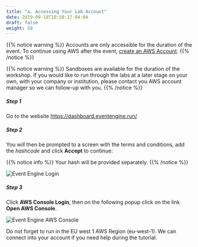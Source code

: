 ```yaml
---
title: "a. Accessing Your Lab Account"
date: 2019-09-18T10:50:17-04:00
draft: false
weight: 50
---
```


{{% notice warning %}}
Accounts are only accessible for the duration of the event. To continue using AWS after the event, [create an AWS Account](<https://aws.amazon.com/premiumsupport/knowledge-center/create-and-activate-aws-account/>).
{{% /notice %}}

{{% notice warning %}}
Sandboxes are available for the duration of the workshop. If you would like to run through the labs at a later stage on your own, with your company or institution, please contact you AWS account manager so we can follow-up with you.
{{% /notice %}}

##### Step 1

Go to the website https://dashboard.eventengine.run/

##### Step 2

You will then be prompted to a screen with the terms and conditions, add the *hashcode* and click **Accept** to continue:

{{% notice info %}}
Your hash will be provided separately.
{{% /notice %}}

![Event Engine Login](</images/sc22/event-engine-login.png>)

##### Step 3

Click **AWS Console Login**, then on the following popup click on the link **Open AWS Console**.

![Event Engine AWS Console](</images/sc22/event-engine-aws-console.png>)


Do not forget to run in the EU west 1 AWS Region (eu-west-1). We can connect into your account if you need help during the tutorial.
